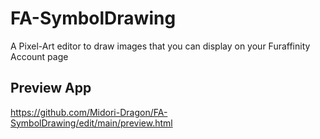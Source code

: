 # FA-SymbolDrawing
A Pixel-Art editor to draw images that you can display on your Furaffinity Account page

## Preview App
https://github.com/Midori-Dragon/FA-SymbolDrawing/edit/main/preview.html
